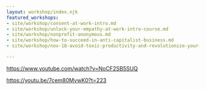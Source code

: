 ```yaml
---
layout: workshop/index.njk
featured_workshops:
- site/workshop/consent-at-work-intro.md
- site/workshop/unlock-your-empathy-at-work-intro-course.md
- site/workshop/nonprofit-anonymous.md
- site/workshop/how-to-succeed-in-anti-capitalist-business.md
- site/workshop/nov-18-avoid-toxic-productivity-and-revolutionize-your-workflow.md

---
```

https://www.youtube.com/watch?v=NoCF2SB5SUQ

https://youtu.be/7cem80MvwK0?t=223